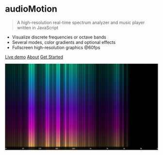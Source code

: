# audioMotion

> A high-resolution real-time spectrum analyzer and music player written in JavaScript

- Visualize discrete frequencies or octave bands
- Several modes, color gradients and optional effects
- Fullscreen high-resolution graphics @60fps

[Live demo](/public/)
[About](#%e2%99%aa%e2%99%ab-see-your-music-with-audiomotion-%e2%99%aa%e2%99%ab)
[Get Started](#getting-started)

<!-- background image -->

![](docs/img/screenshot5.png)

